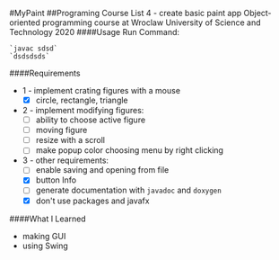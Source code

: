 #MyPaint
##Programing Course List 4 - create basic paint app
Object-oriented programming course at Wroclaw University of Science and Technology 2020
####Usage
Run Command:

    `javac sdsd`
    `dsdsdsds`

####Requirements
* 1 - implement crating figures with a mouse
    * [x] circle, rectangle, triangle
    
* 2 - implement modifying figures:
     * [ ] ability to choose active figure
     * [ ] moving figure
     * [ ] resize with a scroll
     * [ ] make popup color choosing menu by right clicking
     
* 3 - other requirements:
    * [ ] enable saving and opening from file
    * [x] button Info
    * [ ] generate documentation with `javadoc` and `doxygen`
    * [x] don't use packages and javafx

####What I Learned
* making GUI
* using Swing
